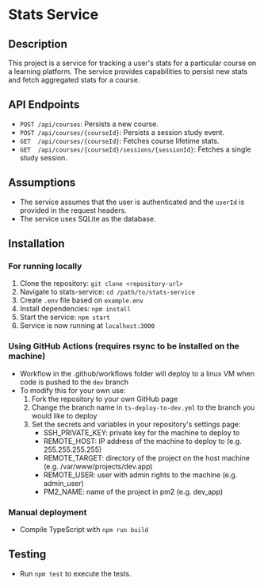 # Stats Service

## Description
This project is a service for tracking a user's stats for a particular course on a learning platform. The service provides capabilities to persist new stats and fetch aggregated stats for a course.

## API Endpoints
- `POST /api/courses`: Persists a new course.
- `POST /api/courses/{courseId}`: Persists a session study event.
- `GET  /api/courses/{courseId}`: Fetches course lifetime stats.
- `GET  /api/courses/{courseId}/sessions/{sessionId}`: Fetches a single study session.

## Assumptions
- The service assumes that the user is authenticated and the `userId` is provided in the request headers.
- The service uses SQLite as the database.

## Installation 

### For running locally
1. Clone the repository: `git clone <repository-url>`
2. Navigate to stats-service: `cd /path/to/stats-service`
3. Create `.env` file based on `example.env`
4. Install dependencies: `npm install`
5. Start the service: `npm start`
6. Service is now running at `localhost:3000`

### Using GitHub Actions (requires rsync to be installed on the machine)
- Workflow in the .github/workflows folder will deploy to a linux VM when code is pushed to the `dev` branch
- To modify this for your own use:
  1. Fork the repository to your own GitHub page
  2. Change the branch name in `ts-deploy-to-dev.yml` to the branch you would like to deploy
  3. Set the secrets and variables in your repository's settings page:
     - SSH_PRIVATE_KEY: private key for the machine to deploy to
     - REMOTE_HOST: IP address of the machine to deploy to (e.g. 255.255.255.255)
     - REMOTE_TARGET: directory of the project on the host machine (e.g. /var/www/projects/dev.app)
     - REMOTE_USER: user with admin rights to the machine (e.g. admin_user)
     - PM2_NAME: name of the project in pm2 (e.g. dev_app)

### Manual deployment
- Compile TypeScript with `npm run build`

## Testing
- Run `npm test` to execute the tests.